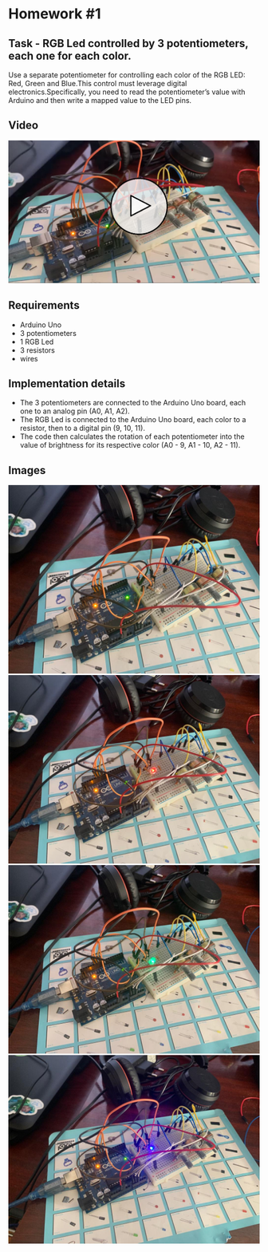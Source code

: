 # Homework #1

## Task - RGB Led controlled by 3 potentiometers, each one for each color.
Use a separate potentiometer for controlling each color of the RGB LED: Red, Green and Blue.This control must leverage digital electronics.Specifically, you need to  read the potentiometer’s value with Arduino and then write a mapped value to the LED pins.

## Video
<a href="https://youtu.be/34BXTwMJW_8" target="_blank"><img src="assets/thumbnail.jpg"></a>

## Requirements
- Arduino Uno
- 3 potentiometers
- 1 RGB Led
- 3 resistors 
- wires

## Implementation details
- The 3 potentiometers are connected to the Arduino Uno board, each one to an analog pin (A0, A1, A2).
- The RGB Led is connected to the Arduino Uno board, each color to a resistor, then to a digital pin (9, 10, 11).
- The code then calculates the rotation of each potentiometer into the value of brightness for its respective color (A0 - 9, A1 - 10, A2 - 11).


## Images
![off](assets/4.jpg)
![red](assets/1.jpg)
![blue](assets/2.jpg)
![green](assets/3.jpg)
